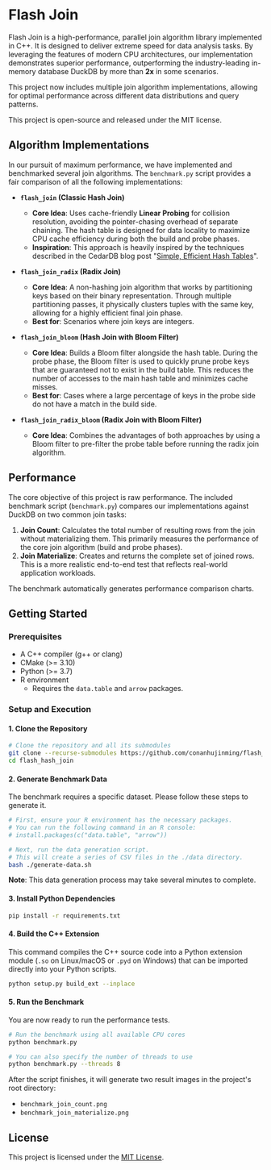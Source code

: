 # Flash Join

Flash Join is a high-performance, parallel join algorithm library implemented in C++. It is designed to deliver extreme speed for data analysis tasks. By leveraging the features of modern CPU architectures, our implementation demonstrates superior performance, outperforming the industry-leading in-memory database DuckDB by more than **2x** in some scenarios.

This project now includes multiple join algorithm implementations, allowing for optimal performance across different data distributions and query patterns.

This project is open-source and released under the MIT license.

## Algorithm Implementations

In our pursuit of maximum performance, we have implemented and benchmarked several join algorithms. The `benchmark.py` script provides a fair comparison of all the following implementations:

*   **`flash_join` (Classic Hash Join)**
    *   **Core Idea**: Uses cache-friendly **Linear Probing** for collision resolution, avoiding the pointer-chasing overhead of separate chaining. The hash table is designed for data locality to maximize CPU cache efficiency during both the build and probe phases.
    *   **Inspiration**: This approach is heavily inspired by the techniques described in the CedarDB blog post "[Simple, Efficient Hash Tables](https://cedardb.com/blog/simple_efficient_hash_tables/)".

*   **`flash_join_radix` (Radix Join)**
    *   **Core Idea**: A non-hashing join algorithm that works by partitioning keys based on their binary representation. Through multiple partitioning passes, it physically clusters tuples with the same key, allowing for a highly efficient final join phase.
    *   **Best for**: Scenarios where join keys are integers.

*   **`flash_join_bloom` (Hash Join with Bloom Filter)**
    *   **Core Idea**: Builds a Bloom filter alongside the hash table. During the probe phase, the Bloom filter is used to quickly prune probe keys that are guaranteed not to exist in the build table. This reduces the number of accesses to the main hash table and minimizes cache misses.
    *   **Best for**: Cases where a large percentage of keys in the probe side do not have a match in the build side.

*   **`flash_join_radix_bloom` (Radix Join with Bloom Filter)**
    *   **Core Idea**: Combines the advantages of both approaches by using a Bloom filter to pre-filter the probe table before running the radix join algorithm.

## Performance

The core objective of this project is raw performance. The included benchmark script (`benchmark.py`) compares our implementations against DuckDB on two common join tasks:

1.  **Join Count**: Calculates the total number of resulting rows from the join without materializing them. This primarily measures the performance of the core join algorithm (build and probe phases).
2.  **Join Materialize**: Creates and returns the complete set of joined rows. This is a more realistic end-to-end test that reflects real-world application workloads.

The benchmark automatically generates performance comparison charts.
## Getting Started

### Prerequisites
- A C++ compiler (g++ or clang)
- CMake (>= 3.10)
- Python (>= 3.7)
- R environment
  - Requires the `data.table` and `arrow` packages.

### Setup and Execution

#### 1. Clone the Repository
```bash
# Clone the repository and all its submodules
git clone --recurse-submodules https://github.com/conanhujinming/flash_hash_join.git
cd flash_hash_join
```

#### 2. Generate Benchmark Data
The benchmark requires a specific dataset. Please follow these steps to generate it.

```bash
# First, ensure your R environment has the necessary packages.
# You can run the following command in an R console:
# install.packages(c("data.table", "arrow"))

# Next, run the data generation script.
# This will create a series of CSV files in the ./data directory.
bash ./generate-data.sh
```
**Note**: This data generation process may take several minutes to complete.

#### 3. Install Python Dependencies
```bash
pip install -r requirements.txt
```

#### 4. Build the C++ Extension
This command compiles the C++ source code into a Python extension module (`.so` on Linux/macOS or `.pyd` on Windows) that can be imported directly into your Python scripts.
```bash
python setup.py build_ext --inplace
```

#### 5. Run the Benchmark
You are now ready to run the performance tests.

```bash
# Run the benchmark using all available CPU cores
python benchmark.py

# You can also specify the number of threads to use
python benchmark.py --threads 8
```
After the script finishes, it will generate two result images in the project's root directory:
- `benchmark_join_count.png`
- `benchmark_join_materialize.png`

## License

This project is licensed under the [MIT License](LICENSE).